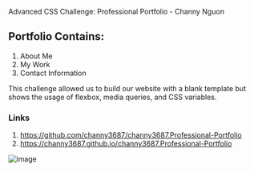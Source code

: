 Advanced CSS Challenge: Professional Portfolio - Channy Nguon
## Portfolio Contains:
1. About Me
2. My Work
3. Contact Information

This challenge allowed us to build our website with a blank template but shows the usage of flexbox, media queries, and CSS variables.

### Links
1. https://github.com/channy3687/channy3687.Professional-Portfolio
2. https://channy3687.github.io/channy3687.Professional-Portfolio

![image](https://user-images.githubusercontent.com/88798354/132145961-6f93efc3-b0cd-44e0-ac01-ecd49b298cc5.png)



